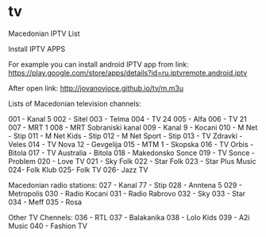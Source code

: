 # tv
Macedonian IPTV List

Install IPTV APPS

For example you can install android IPTV app from link:
https://play.google.com/store/apps/details?id=ru.iptvremote.android.iptv

After open link:
http://jovanovjoce.github.io/tv/m.m3u

Lists of Macedonian television channels:

001 - Kanal 5
002 - Sitel
003 - Telma
004 - TV 24
005 - Alfa
006 - TV 21
007 - MRT 1
008 - MRT Sobraniski kanal
009 - Kanal 9 - Kocani
010 - M Net - Stip
011 - M Net Kids - Stip
012 - M Net Sport - Stip
013 - TV Zdravki - Veles
014 - TV Nova 12 - Gevgelija
015 - MTM 1 - Skopska
016 - TV Orbis - Bitola
017 - TV Australia - Bitola
018 - Makedonsko Sonce
019 - TV Sonce - Problem
020 - Love TV
021 - Sky Folk
022 - Star Folk
023 - Star Plus Music
024- Folk Klub
025- Folk TV
026- Jazz TV

Macedonian radio stations:
027 - Kanal 77 - Stip
028 - Anntena 5
029 - Metropolis
030 - Radio Kocani
031 - Radio Rabrovo
032 - Sky
033 - Star
034 - Meff
035 - Rosa

Other TV Chennels:
036 - RTL
037 - Balakanika
038 - Lolo Kids
039 - A2i Music
040 - Fashion TV

